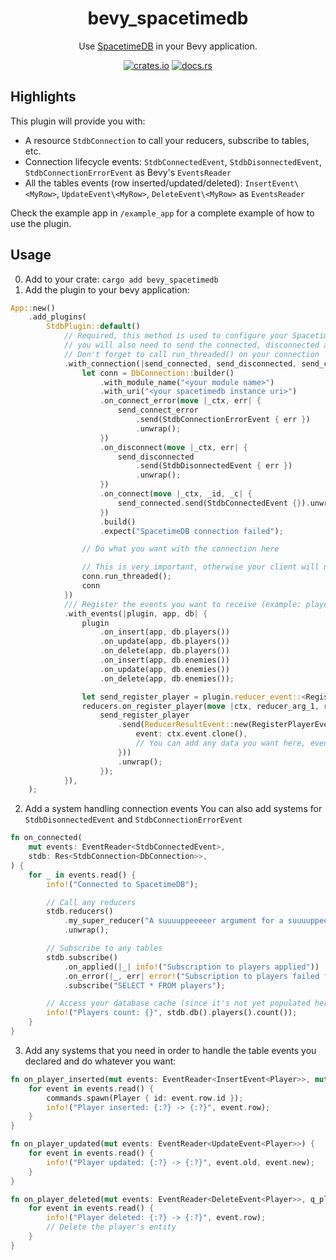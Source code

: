<div align="center">

# bevy_spacetimedb

Use [SpacetimeDB](https://spacetimedb.com) in your Bevy application.

[![crates.io](https://img.shields.io/crates/v/bevy_spacetimedb)](https://crates.io/crates/bevy_spacetimedb)
[![docs.rs](https://docs.rs/bevy_spacetimedb/badge.svg)](https://docs.rs/bevy_spacetimedb)

</div>

## Highlights

This plugin will provide you with:

- A resource `StdbConnection` to call your reducers, subscribe to tables, etc.
- Connection lifecycle events: `StdbConnectedEvent`, `StdbDisonnectedEvent`, `StdbConnectionErrorEvent` as Bevy's `EventsReader`
- All the tables events (row inserted/updated/deleted): `InsertEvent\<MyRow>`, `UpdateEvent\<MyRow>`, `DeleteEvent\<MyRow>` as `EventsReader`

Check the example app in `/example_app` for a complete example of how to use the plugin.

## Usage

0. Add to your crate: `cargo add bevy_spacetimedb`
1. Add the plugin to your bevy application:

```rust
App::new()
    .add_plugins(
        StdbPlugin::default()
            // Required, this method is used to configure your SpacetimeDB connection
            // you will also need to send the connected, disconnected and connect_error with_events back to the plugin
            // Don't forget to call run_threaded() on your connection
            .with_connection(|send_connected, send_disconnected, send_connect_error, _| {
                let conn = DbConnection::builder()
                    .with_module_name("<your module name>")
                    .with_uri("<your spacetimedb instance uri>")
                    .on_connect_error(move |_ctx, err| {
                        send_connect_error
                            .send(StdbConnectionErrorEvent { err })
                            .unwrap();
                    })
                    .on_disconnect(move |_ctx, err| {
                        send_disconnected
                            .send(StdbDisonnectedEvent { err })
                            .unwrap();
                    })
                    .on_connect(move |_ctx, _id, _c| {
                        send_connected.send(StdbConnectedEvent {}).unwrap();
                    })
                    .build()
                    .expect("SpacetimeDB connection failed");

                // Do what you want with the connection here

                // This is very important, otherwise your client will never connect and receive data
                conn.run_threaded();
                conn
            })
            /// Register the events you want to receive (example: players and enemies inserted, updated, deleted) and your reducers
            .with_events(|plugin, app, db| {
                plugin
                    .on_insert(app, db.players())
                    .on_update(app, db.players())
                    .on_delete(app, db.players())
                    .on_insert(app, db.enemies())
                    .on_update(app, db.enemies())
                    .on_delete(app, db.enemies());

                let send_register_player = plugin.reducer_event::<RegisterPlayerEvent>(app);
                reducers.on_register_player(move |ctx, reducer_arg_1, reducer_arg_2| {
                    send_register_player
                        .send(ReducerResultEvent::new(RegisterPlayerEvent {
                            event: ctx.event.clone(),
                            // You can add any data you want here, even reducer arguments
                        }))
                        .unwrap();
                    });
            }),
    );
```

2. Add a system handling connection events
   You can also add systems for `StdbDisonnectedEvent` and `StdbConnectionErrorEvent`

```rust
fn on_connected(
    mut events: EventReader<StdbConnectedEvent>,
    stdb: Res<StdbConnection<DbConnection>>,
) {
    for _ in events.read() {
        info!("Connected to SpacetimeDB");

        // Call any reducers
        stdb.reducers()
            .my_super_reducer("A suuuuppeeeeer argument for a suuuuppeeeeer reducer")
            .unwrap();

        // Subscribe to any tables
        stdb.subscribe()
            .on_applied(|_| info!("Subscription to players applied"))
            .on_error(|_, err| error!("Subscription to players failed for: {}", err))
            .subscribe("SELECT * FROM players");

        // Access your database cache (since it's not yet populated here this line might return 0)
        info!("Players count: {}", stdb.db().players().count());
    }
}
```

3. Add any systems that you need in order to handle the table events you declared and do whatever you want:

```rust
fn on_player_inserted(mut events: EventReader<InsertEvent<Player>>, mut commands: Commands) {
    for event in events.read() {
        commands.spawn(Player { id: event.row.id });
        info!("Player inserted: {:?} -> {:?}", event.row);
    }
}

fn on_player_updated(mut events: EventReader<UpdateEvent<Player>>) {
    for event in events.read() {
        info!("Player updated: {:?} -> {:?}", event.old, event.new);
    }
}

fn on_player_deleted(mut events: EventReader<DeleteEvent<Player>>, q_players: Query<Entity, Player>) {
    for event in events.read() {
        info!("Player deleted: {:?} -> {:?}", event.row);
        // Delete the player's entity
    }
}
```
